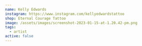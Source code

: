```yaml
---
name: Kelly Edwards
instagram: https://www.instagram.com/kellyedwardstattoo
shop: Eternal Courage Tattoo
image: /assets/images/screenshot-2023-01-15-at-1.20.42-pm.png
tags:
  - artist
active: false
---
```

